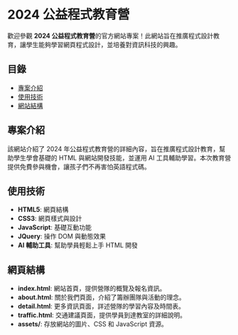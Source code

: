 # 2024 公益程式教育營

歡迎參觀 **2024 公益程式教育營**的官方網站專案！此網站旨在推廣程式設計教育，讓學生能夠學習網頁程式設計，並培養對資訊科技的興趣。

## 目錄

- [專案介紹](#專案介紹)
- [使用技術](#使用技術)
- [網站結構](#網站結構)

## 專案介紹

該網站介紹了 2024 年公益程式教育營的詳細內容，旨在推廣程式設計教育，幫助學生學會基礎的 HTML 與網站開發技能，並運用 AI 工具輔助學習。本次教育營提供免費參與機會，讓孩子們不再害怕英語程式碼。

## 使用技術

- **HTML5**: 網頁結構
- **CSS3**: 網頁樣式與設計
- **JavaScript**: 基礎互動功能
- **JQuery**: 操作 DOM 與動態效果
- **AI 輔助工具**: 幫助學員輕鬆上手 HTML 開發

## 網頁結構

- **index.html**: 網站首頁，提供營隊的概覽及報名資訊。
- **about.html**: 關於我們頁面，介紹了籌辦團隊與活動的理念。
- **detail.html**: 更多資訊頁面，詳述營隊的學習內容及時間表。
- **traffic.html**: 交通建議頁面，提供學員到達教室的詳細說明。
- **assets/**: 存放網站的圖片、CSS 和 JavaScript 資源。

